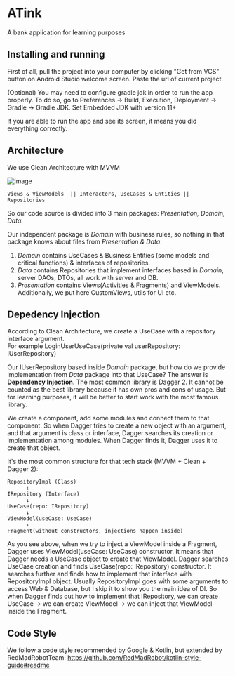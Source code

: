 # ATink
A bank application for learning purposes

<h2>Installing and running</h2>

First of all, pull the project into your computer by clicking "Get from VCS" button on Android Studio welcome screen. Paste the url of current project.

(Optional) You may need to configure gradle jdk in order to run the app properly.
To do so, go to Preferences -> Build, Execution, Deployment -> Gradle -> Gradle JDK.
Set Embedded JDK with version 11+

If you are able to run the app and see its screen, it means you did everything correctly.

<h2>Architecture</h2>

We use Clean Architecture with MVVM

![image](https://user-images.githubusercontent.com/7592027/163554976-be36e746-cfae-41a5-89be-45ecdda91f85.png)

    Views & ViewModels  || Interactors, UseCases & Entities || Repositories
    
So our code source is divided into 3 main packages: *Presentation, Domain, Data.*

Our independent package is *Domain* with business rules, so nothing in that package knows about files from *Presentation & Data*.

1. *Domain* contains UseCases & Business Entities (some models and critical functions) & interfaces of repositories.<br />
2. *Data* contains Repositories that implement interfaces based in *Domain*, server DAOs, DTOs, all work with server and DB.<br />
3. *Presentation* contains Views(Activities & Fragments) and ViewModels. Additionally, we put here CustomViews, utils for UI etc.

<h2>Depedency Injection</h2>

According to Clean Architecture, we create a UseCase with a repository interface argument. <br />
For example LoginUserUseCase(private val userRepository: IUserRepository)<br />

Our IUserRepository based inside *Domain* package, but how do we provide implementation from *Data* package into that UseCase?
The answer is <b>Dependency Injection</b>. The most common library is Dagger 2. It cannot be counted as the best library because it has own pros and cons of usage. But for learning purposes, it will be better to start work with the most famous library.

We create a component, add some modules and connect them to that component. So when Dagger tries to create a new object with an argument, and that argument is class or interface, Dagger searches its creation or implementation among modules. When Dagger finds it, Dagger uses it to create that object.

It's the most common structure for that tech stack (MVVM + Clean + Dagger 2):

    RepositoryImpl (Class)
          ↓
    IRepository (Interface)
          ↓
    UseCase(repo: IRepository)
          ↓
    ViewModel(useCase: UseCase)
          ↓
    Fragment(without constructors, injections happen inside)

As you see above, when we try to inject a ViewModel inside a Fragment, Dagger uses ViewModel(useCase: UseCase) constructor. It means that Dagger needs a UseCase object to create that ViewModel. Dagger searches UseCase creation and finds UseCase(repo: IRepository) constructor. It searches further and finds how to implement that interface with RepositoryImpl object.
Usually RepositoryImpl goes with some arguments to access Web & Database, but I skip it to show you the main idea of DI. So when Dagger finds out how to implement that IRepository, we can create UseCase -> we can create ViewModel -> we can inject that ViewModel inside the Fragment. 

<h2>Code Style</h2>

We follow a code style recommended by Google & Kotlin, but extended by RedMadRobotTeam:
https://github.com/RedMadRobot/kotlin-style-guide#readme


